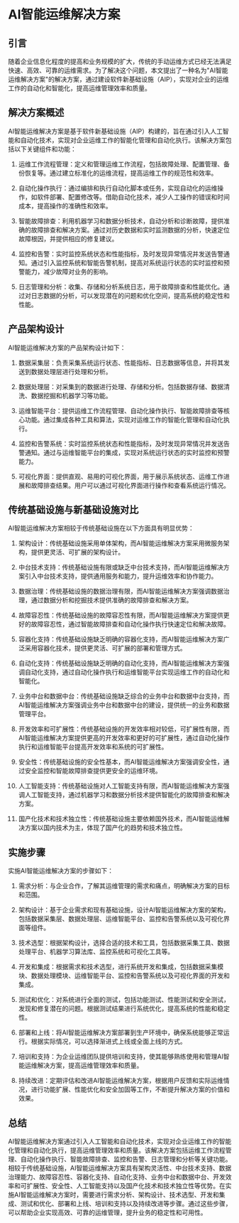 # AI智能运维解决方案

## 引言
随着企业信息化程度的提高和业务规模的扩大，传统的手动运维方式已经无法满足快速、高效、可靠的运维需求。为了解决这个问题，本文提出了一种名为"AI智能运维解决方案"的解决方案，通过建设软件新基础设施（AIP），实现对企业的运维工作的自动化和智能化，提高运维管理效率和质量。

## 解决方案概述
AI智能运维解决方案是基于软件新基础设施（AIP）构建的，旨在通过引入人工智能和自动化技术，实现对企业运维工作的智能化管理和自动化执行。该解决方案包括以下关键组件和功能：

1. 运维工作流程管理：定义和管理运维工作流程，包括故障处理、配置管理、备份恢复等。通过建立标准化的运维流程，提高运维工作的规范性和效率。

2. 自动化操作执行：通过编排和执行自动化脚本或任务，实现自动化的运维操作，如软件部署、配置修改等。借助自动化技术，减少人工操作的错误和时间成本，提高操作的准确性和效率。

3. 智能故障排查：利用机器学习和数据分析技术，自动分析和诊断故障，提供准确的故障排查和解决方案。通过对历史数据和实时监测数据的分析，快速定位故障根因，并提供相应的修复建议。

4. 监控和告警：实时监控系统状态和性能指标，及时发现异常情况并发送告警通知。通过引入监控系统和智能告警机制，提高对系统运行状态的实时监控和预警能力，减少故障对业务的影响。

5. 日志管理和分析：收集、存储和分析系统日志，用于故障排查和性能优化。通过对日志数据的分析，可以发现潜在的问题和优化空间，提高系统的稳定性和性能。

## 产品架构设计
AI智能运维解决方案的产品架构设计如下：

1. 数据采集层：负责采集系统运行状态、性能指标、日志数据等信息，并将其发送到数据处理层进行处理和分析。

2. 数据处理层：对采集到的数据进行处理、存储和分析。包括数据存储、数据清洗、数据挖掘和机器学习等功能。

3. 运维智能平台：提供运维工作流程管理、自动化操作执行、智能故障排查等核心功能。通过集成各种工具和算法，实现对运维工作的智能化管理和自动化执行。

4. 监控和告警系统：实时监控系统状态和性能指标，及时发现异常情况并发送告警通知。通过与运维智能平台的集成，实现对系统运行状态的实时监控和预警能力。

5. 可视化界面：提供直观、易用的可视化界面，用于展示系统状态、运维工作进展和故障排查结果。用户可以通过可视化界面进行操作和查看系统运行情况。

## 传统基础设施与新基础设施对比
AI智能运维解决方案相较于传统基础设施在以下方面具有明显优势：

1. 架构设计：传统基础设施采用单体架构，而AI智能运维解决方案采用微服务架构，提供更灵活、可扩展的架构设计。

2. 中台技术支持：传统基础设施有限或缺乏中台技术支持，而AI智能运维解决方案引入中台技术支持，提供通用服务和能力，提升运维效率和协作能力。

3. 数据治理：传统基础设施的数据治理有限，而AI智能运维解决方案强调数据治理，通过数据分析和挖掘技术提供准确的故障排查和解决方案。

4. 故障容忍性：传统基础设施的故障容忍性有限，而AI智能运维解决方案提供更好的故障容忍性，通过智能故障排查和自动化操作执行快速定位和解决故障。

5. 容器化支持：传统基础设施缺乏明确的容器化支持，而AI智能运维解决方案广泛采用容器化技术，提供更灵活、可扩展的部署和管理方式。

6. 自动化支持：传统基础设施缺乏明确的自动化支持，而AI智能运维解决方案强调自动化支持，通过自动化操作执行和运维智能平台实现运维工作的自动化和智能化。

7. 业务中台和数据中台：传统基础设施缺乏综合的业务中台和数据中台支持，而AI智能运维解决方案强调业务中台和数据中台的建设，提供统一的业务和数据管理平台。

8. 开发效率和可扩展性：传统基础设施的开发效率相对较低，可扩展性有限，而AI智能运维解决方案提供更高的开发效率和更好的可扩展性，通过自动化操作执行和运维智能平台提高开发效率和系统的可扩展性。

9. 安全性：传统基础设施的安全性基本，而AI智能运维解决方案强调安全性，通过安全监控和智能故障排查提供更安全的运维环境。

10. 人工智能支持：传统基础设施对人工智能支持有限，而AI智能运维解决方案强调人工智能支持，通过机器学习和数据分析技术提供智能化的故障排查和解决方案。

11. 国产化技术和技术独立性：传统基础设施主要依赖国外技术，而AI智能运维解决方案以国内技术为主，体现了国产化的趋势和技术独立性。

## 实施步骤

实施AI智能运维解决方案的步骤如下：

1. 需求分析：与企业合作，了解其运维管理的需求和痛点，明确解决方案的目标和范围。

2. 架构设计：基于企业需求和现有基础设施，设计AI智能运维解决方案的架构，包括数据采集层、数据处理层、运维智能平台、监控和告警系统以及可视化界面等组件。

3. 技术选型：根据架构设计，选择合适的技术和工具，包括数据采集工具、数据处理平台、机器学习算法库、监控系统和可视化工具等。

4. 开发和集成：根据需求和技术选型，进行系统开发和集成，包括数据采集模块、数据处理模块、运维智能平台、监控和告警系统以及可视化界面的开发和集成。

5. 测试和优化：对系统进行全面的测试，包括功能测试、性能测试和安全测试，发现和修复潜在的问题。根据测试结果进行系统优化，提高系统的性能和稳定性。

6. 部署和上线：将AI智能运维解决方案部署到生产环境中，确保系统能够正常运行。根据实际情况，可以选择渐进式上线或全面上线的方式。

7. 培训和支持：为企业运维团队提供培训和支持，使其能够熟练使用和管理AI智能运维解决方案，提高运维管理效率和质量。

8. 持续改进：定期评估和改进AI智能运维解决方案，根据用户反馈和实际运维情况，进行功能扩展、性能优化和安全加固等工作，不断提升解决方案的价值和效果。

## 总结
AI智能运维解决方案通过引入人工智能和自动化技术，实现对企业运维工作的智能化管理和自动化执行，提高运维管理效率和质量。该解决方案包括运维工作流程管理、自动化操作执行、智能故障排查、监控和告警、日志管理和分析等关键功能。相较于传统基础设施，AI智能运维解决方案具有架构灵活性、中台技术支持、数据治理能力、故障容忍性、容器化支持、自动化支持、业务中台和数据中台、开发效率和可扩展性、安全性、人工智能支持以及国产化技术和技术独立性等优势。在实施AI智能运维解决方案时，需要进行需求分析、架构设计、技术选型、开发和集成、测试和优化、部署和上线、培训和支持以及持续改进等步骤。通过这些步骤，可以帮助企业实现高效、可靠的运维管理，提升业务的稳定性和可用性。